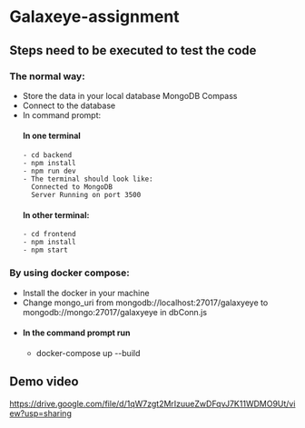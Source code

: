# Galaxeye-assignment
## Steps need to be executed to test the code

### The normal way:
- Store the data in your local database MongoDB Compass
- Connect to the database
- In command prompt:<br/>
  #### In one terminal
      - cd backend
      - npm install
      - npm run dev
      - The terminal should look like:
        Connected to MongoDB
        Server Running on port 3500
  #### In other terminal:
      - cd frontend
      - npm install
      - npm start

### By using docker compose:
- Install the docker in your machine
- Change mongo_uri from mongodb://localhost:27017/galaxyeye to mongodb://mongo:27017/galaxyeye in dbConn.js
- #### In the command prompt run
    - docker-compose up --build

## Demo video
https://drive.google.com/file/d/1qW7zgt2MrIzuueZwDFqvJ7K11WDMO9Ut/view?usp=sharing
        
